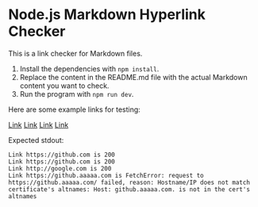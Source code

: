 # Node.js Markdown Hyperlink Checker

This is a link checker for Markdown files.

1. Install the dependencies with `npm install`.
2. Replace the content in the README.md file with the actual Markdown content you want to check.
3. Run the program with `npm run dev`.

Here are some example links for testing:

[Link](https://github.com)
[Link](https://github.aaaaa.com)
[Link](http://google.com)
[Link](https://github.com)

Expected stdout:

```
Link https://github.com is 200
Link https://github.com is 200
Link http://google.com is 200
Link https://github.aaaaa.com is FetchError: request to https://github.aaaaa.com/ failed, reason: Hostname/IP does not match certificate's altnames: Host: github.aaaaa.com. is not in the cert's altnames
```
